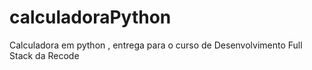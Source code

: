 # calculadoraPython
Calculadora em python , entrega para o curso de Desenvolvimento Full Stack da Recode
